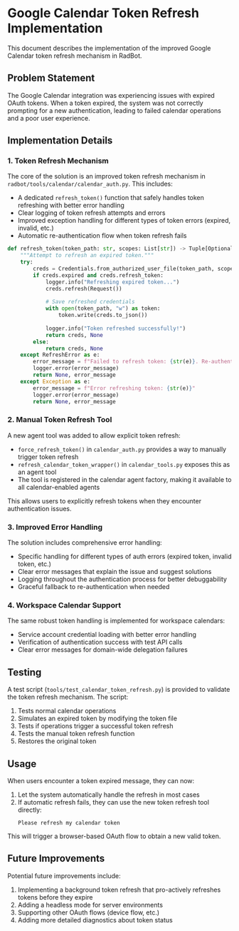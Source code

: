 # Google Calendar Token Refresh Implementation

<!-- Version: 0.4.0 | Last Updated: 2025-05-07 -->


This document describes the implementation of the improved Google Calendar token refresh mechanism in RadBot.

## Problem Statement

The Google Calendar integration was experiencing issues with expired OAuth tokens. When a token expired, the system was not correctly prompting for a new authentication, leading to failed calendar operations and a poor user experience.

## Implementation Details

### 1. Token Refresh Mechanism

The core of the solution is an improved token refresh mechanism in `radbot/tools/calendar/calendar_auth.py`. This includes:

- A dedicated `refresh_token()` function that safely handles token refreshing with better error handling
- Clear logging of token refresh attempts and errors
- Improved exception handling for different types of token errors (expired, invalid, etc.)
- Automatic re-authentication flow when token refresh fails

```python
def refresh_token(token_path: str, scopes: List[str]) -> Tuple[Optional[Credentials], Optional[str]]:
    """Attempt to refresh an expired token."""
    try:
        creds = Credentials.from_authorized_user_file(token_path, scopes)
        if creds.expired and creds.refresh_token:
            logger.info("Refreshing expired token...")
            creds.refresh(Request())
            
            # Save refreshed credentials
            with open(token_path, "w") as token:
                token.write(creds.to_json())
                
            logger.info("Token refreshed successfully!")
            return creds, None
        else:
            return creds, None
    except RefreshError as e:
        error_message = f"Failed to refresh token: {str(e)}. Re-authentication required."
        logger.error(error_message)
        return None, error_message
    except Exception as e:
        error_message = f"Error refreshing token: {str(e)}"
        logger.error(error_message)
        return None, error_message
```

### 2. Manual Token Refresh Tool

A new agent tool was added to allow explicit token refresh:

- `force_refresh_token()` in `calendar_auth.py` provides a way to manually trigger token refresh
- `refresh_calendar_token_wrapper()` in `calendar_tools.py` exposes this as an agent tool
- The tool is registered in the calendar agent factory, making it available to all calendar-enabled agents

This allows users to explicitly refresh tokens when they encounter authentication issues.

### 3. Improved Error Handling

The solution includes comprehensive error handling:

- Specific handling for different types of auth errors (expired token, invalid token, etc.)
- Clear error messages that explain the issue and suggest solutions
- Logging throughout the authentication process for better debuggability
- Graceful fallback to re-authentication when needed

### 4. Workspace Calendar Support

The same robust token handling is implemented for workspace calendars:

- Service account credential loading with better error handling
- Verification of authentication success with test API calls
- Clear error messages for domain-wide delegation failures

## Testing

A test script (`tools/test_calendar_token_refresh.py`) is provided to validate the token refresh mechanism. The script:

1. Tests normal calendar operations
2. Simulates an expired token by modifying the token file
3. Tests if operations trigger a successful token refresh
4. Tests the manual token refresh function
5. Restores the original token

## Usage

When users encounter a token expired message, they can now:

1. Let the system automatically handle the refresh in most cases
2. If automatic refresh fails, they can use the new token refresh tool directly:
   ```
   Please refresh my calendar token
   ```

This will trigger a browser-based OAuth flow to obtain a new valid token.

## Future Improvements

Potential future improvements include:

1. Implementing a background token refresh that pro-actively refreshes tokens before they expire
2. Adding a headless mode for server environments 
3. Supporting other OAuth flows (device flow, etc.)
4. Adding more detailed diagnostics about token status